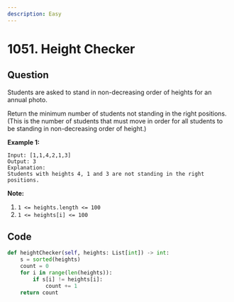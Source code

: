 ```yaml
---
description: Easy
---
```


# 1051. Height Checker

## Question

Students are asked to stand in non-decreasing order of heights for an annual photo.

Return the minimum number of students not standing in the right positions.  \(This is the number of students that must move in order for all students to be standing in non-decreasing order of height.\)

**Example 1:**

```text
Input: [1,1,4,2,1,3]
Output: 3
Explanation: 
Students with heights 4, 1 and 3 are not standing in the right positions.
```

**Note:**

1. `1 <= heights.length <= 100`
2. `1 <= heights[i] <= 100`

## Code 

```python
def heightChecker(self, heights: List[int]) -> int:
    s = sorted(heights)
    count = 0
    for i in range(len(heights)):
        if s[i] != heights[i]:
            count += 1
    return count
```

